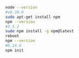 <!-- install node.js -->
<!-- sudo apt-get install npm -->

```bash
node --version
#v8.10.0
sudo apt-get install npm
npm --version
#3.5.2
sudo npm install -g npm@latest
reboot
npm --version
#6.14.6
npm init
```